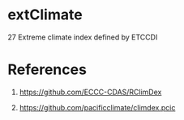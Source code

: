# extClimate

27 Extreme climate index defined by ETCCDI


# References

1. <https://github.com/ECCC-CDAS/RClimDex>

2. <https://github.com/pacificclimate/climdex.pcic>
